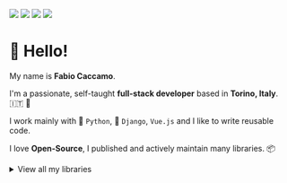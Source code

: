 [![](https://img.shields.io/github/stars/fabiocaccamo?color=black&logo=github&logoColor=white&label=GitHub%20stars)](https://github.com/fabiocaccamo)
[![](https://img.shields.io/github/sponsors/fabiocaccamo?color=purple&logo=github&logoColor=white&label=GitHub%20sponsors)](https://github.com/sponsors/fabiocaccamo)
[![](https://img.shields.io/github/followers/fabiocaccamo?color=blueviolet&label=GitHub%20followers&logo=github)](https://github.com/fabiocaccamo?tab=followers)
[![](https://img.shields.io/twitter/follow/fabiocaccamo?color=blue&label=Twitter%20%40fabiocaccamo&logo=twitter&style=social)](https://twitter.com/fabiocaccamo)

# :wave: Hello! 

My name is **Fabio Caccamo**.

I'm a passionate, self-taught **full-stack developer** based in **Torino, Italy**. :it: :pinched_fingers: 

I work mainly with :snake: `Python`, :unicorn: `Django`, `Vue.js` and I like to write reusable code.

I love **Open-Source**, I published and actively maintain many libraries. 📦

<details><summary>View all my libraries</summary>
<p>
<table>
    <tbody>
        <tr>
            <td>
                :iphone:
            </td>
            <td>
                <a href="https://github.com/fabiocaccamo/FCUUID">FCUUID</a>
            </td>
            <td>
                <a href="https://github.com/fabiocaccamo/FCUUID/stargazers"><img src="https://img.shields.io/github/stars/fabiocaccamo/FCUUID?color=black" /></a>
            </td>
            <td>
                <a href="https://github.com/fabiocaccamo/FCUUID/issues"><img src="https://img.shields.io/github/issues/fabiocaccamo/FCUUID" /></a>
            </td>
            <td>
                <a href="https://github.com/fabiocaccamo/FCUUID/pulls"><img src="https://img.shields.io/github/issues-pr/fabiocaccamo/FCUUID" /></a>
            </td>
        </tr>
        <tr>
            <td>
                :unicorn:
            </td>
            <td>
                <a href="https://github.com/fabiocaccamo/django-admin-interface">django-admin-interface</a>
            </td>
            <td>
                <a href="https://github.com/fabiocaccamo/django-admin-interface/stargazers"><img src="https://img.shields.io/github/stars/fabiocaccamo/django-admin-interface?color=black" /></a>
            </td>
            <td>
                <a href="https://github.com/fabiocaccamo/django-admin-interface/issues"><img src="https://img.shields.io/github/issues/fabiocaccamo/django-admin-interface" /></a>
            </td>
            <td>
                <a href="https://github.com/fabiocaccamo/django-admin-interface/pulls"><img src="https://img.shields.io/github/issues-pr/fabiocaccamo/django-admin-interface" /></a>
            </td>
        </tr>
        <tr>
            <td>
                :iphone:
            </td>
            <td>
                <a href="https://github.com/fabiocaccamo/FCFileManager">FCFileManager</a>
            </td>
            <td>
                <a href="https://github.com/fabiocaccamo/FCFileManager/stargazers"><img src="https://img.shields.io/github/stars/fabiocaccamo/FCFileManager?color=black" /></a>
            </td>
            <td>
                <a href="https://github.com/fabiocaccamo/FCFileManager/issues"><img src="https://img.shields.io/github/issues/fabiocaccamo/FCFileManager" /></a>
            </td>
            <td>
                <a href="https://github.com/fabiocaccamo/FCFileManager/pulls"><img src="https://img.shields.io/github/issues-pr/fabiocaccamo/FCFileManager" /></a>
            </td>
        </tr>
        <tr>
            <td>
                :snake:
            </td>
            <td>
                <a href="https://github.com/fabiocaccamo/python-benedict">python-benedict</a>
            </td>
            <td>
                <a href="https://github.com/fabiocaccamo/python-benedict/stargazers"><img src="https://img.shields.io/github/stars/fabiocaccamo/python-benedict?color=black" /></a>
            </td>
            <td>
                <a href="https://github.com/fabiocaccamo/python-benedict/issues"><img src="https://img.shields.io/github/issues/fabiocaccamo/python-benedict" /></a>
            </td>
            <td>
                <a href="https://github.com/fabiocaccamo/python-benedict/pulls"><img src="https://img.shields.io/github/issues-pr/fabiocaccamo/python-benedict" /></a>
            </td>
        </tr>
        <tr>
            <td>
                :unicorn:
            </td>
            <td>
                <a href="https://github.com/fabiocaccamo/django-colorfield">django-colorfield</a>
            </td>
            <td>
                <a href="https://github.com/fabiocaccamo/django-colorfield/stargazers"><img src="https://img.shields.io/github/stars/fabiocaccamo/django-colorfield?color=black" /></a>
            </td>
            <td>
                <a href="https://github.com/fabiocaccamo/django-colorfield/issues"><img src="https://img.shields.io/github/issues/fabiocaccamo/django-colorfield" /></a>
            </td>
            <td>
                <a href="https://github.com/fabiocaccamo/django-colorfield/pulls"><img src="https://img.shields.io/github/issues-pr/fabiocaccamo/django-colorfield" /></a>
            </td>
        </tr>
        <tr>
            <td>
                :unicorn:
            </td>
            <td>
                <a href="https://github.com/fabiocaccamo/django-treenode">django-treenode</a>
            </td>
            <td>
                <a href="https://github.com/fabiocaccamo/django-treenode/stargazers"><img src="https://img.shields.io/github/stars/fabiocaccamo/django-treenode?color=black" /></a>
            </td>
            <td>
                <a href="https://github.com/fabiocaccamo/django-treenode/issues"><img src="https://img.shields.io/github/issues/fabiocaccamo/django-treenode" /></a>
            </td>
            <td>
                <a href="https://github.com/fabiocaccamo/django-treenode/pulls"><img src="https://img.shields.io/github/issues-pr/fabiocaccamo/django-treenode" /></a>
            </td>
        </tr>
        <tr>
            <td>
                :unicorn:
            </td>
            <td>
                <a href="https://github.com/fabiocaccamo/django-maintenance-mode">django-maintenance-mode</a>
            </td>
            <td>
                <a href="https://github.com/fabiocaccamo/django-maintenance-mode/stargazers"><img src="https://img.shields.io/github/stars/fabiocaccamo/django-maintenance-mode?color=black" /></a>
            </td>
            <td>
                <a href="https://github.com/fabiocaccamo/django-maintenance-mode/issues"><img src="https://img.shields.io/github/issues/fabiocaccamo/django-maintenance-mode" /></a>
            </td>
            <td>
                <a href="https://github.com/fabiocaccamo/django-maintenance-mode/pulls"><img src="https://img.shields.io/github/issues-pr/fabiocaccamo/django-maintenance-mode" /></a>
            </td>
        </tr>
        <tr>
            <td>
                :unicorn:
            </td>
            <td>
                <a href="https://github.com/fabiocaccamo/django-extra-settings">django-extra-settings</a>
            </td>
            <td>
                <a href="https://github.com/fabiocaccamo/django-extra-settings/stargazers"><img src="https://img.shields.io/github/stars/fabiocaccamo/django-extra-settings?color=black" /></a>
            </td>
            <td>
                <a href="https://github.com/fabiocaccamo/django-extra-settings/issues"><img src="https://img.shields.io/github/issues/fabiocaccamo/django-extra-settings" /></a>
            </td>
            <td>
                <a href="https://github.com/fabiocaccamo/django-extra-settings/pulls"><img src="https://img.shields.io/github/issues-pr/fabiocaccamo/django-extra-settings" /></a>
            </td>
        </tr>
        <tr>
            <td>
                :iphone:
            </td>
            <td>
                <a href="https://github.com/fabiocaccamo/FCCurrentLocationGeocoder">FCCurrentLocationGeocoder</a>
            </td>
            <td>
                <a href="https://github.com/fabiocaccamo/FCCurrentLocationGeocoder/stargazers"><img src="https://img.shields.io/github/stars/fabiocaccamo/FCCurrentLocationGeocoder?color=black" /></a>
            </td>
            <td>
                <a href="https://github.com/fabiocaccamo/FCCurrentLocationGeocoder/issues"><img src="https://img.shields.io/github/issues/fabiocaccamo/FCCurrentLocationGeocoder" /></a>
            </td>
            <td>
                <a href="https://github.com/fabiocaccamo/FCCurrentLocationGeocoder/pulls"><img src="https://img.shields.io/github/issues-pr/fabiocaccamo/FCCurrentLocationGeocoder" /></a>
            </td>
        </tr>
        <tr>
            <td>
                :snake:
            </td>
            <td>
                <a href="https://github.com/fabiocaccamo/python-fsutil">python-fsutil</a>
            </td>
            <td>
                <a href="https://github.com/fabiocaccamo/python-fsutil/stargazers"><img src="https://img.shields.io/github/stars/fabiocaccamo/python-fsutil?color=black" /></a>
            </td>
            <td>
                <a href="https://github.com/fabiocaccamo/python-fsutil/issues"><img src="https://img.shields.io/github/issues/fabiocaccamo/python-fsutil" /></a>
            </td>
            <td>
                <a href="https://github.com/fabiocaccamo/python-fsutil/pulls"><img src="https://img.shields.io/github/issues-pr/fabiocaccamo/python-fsutil" /></a>
            </td>
        </tr>
        <tr>
            <td>
                :iphone:
            </td>
            <td>
                <a href="https://github.com/fabiocaccamo/FCIPAddressGeocoder">FCIPAddressGeocoder</a>
            </td>
            <td>
                <a href="https://github.com/fabiocaccamo/FCIPAddressGeocoder/stargazers"><img src="https://img.shields.io/github/stars/fabiocaccamo/FCIPAddressGeocoder?color=black" /></a>
            </td>
            <td>
                <a href="https://github.com/fabiocaccamo/FCIPAddressGeocoder/issues"><img src="https://img.shields.io/github/issues/fabiocaccamo/FCIPAddressGeocoder" /></a>
            </td>
            <td>
                <a href="https://github.com/fabiocaccamo/FCIPAddressGeocoder/pulls"><img src="https://img.shields.io/github/issues-pr/fabiocaccamo/FCIPAddressGeocoder" /></a>
            </td>
        </tr>
        <tr>
            <td>
                :unicorn:
            </td>
            <td>
                <a href="https://github.com/fabiocaccamo/django-freeze">django-freeze</a>
            </td>
            <td>
                <a href="https://github.com/fabiocaccamo/django-freeze/stargazers"><img src="https://img.shields.io/github/stars/fabiocaccamo/django-freeze?color=black" /></a>
            </td>
            <td>
                <a href="https://github.com/fabiocaccamo/django-freeze/issues"><img src="https://img.shields.io/github/issues/fabiocaccamo/django-freeze" /></a>
            </td>
            <td>
                <a href="https://github.com/fabiocaccamo/django-freeze/pulls"><img src="https://img.shields.io/github/issues-pr/fabiocaccamo/django-freeze" /></a>
            </td>
        </tr>
        <tr>
            <td>
                :snake:
            </td>
            <td>
                <a href="https://github.com/fabiocaccamo/python-codicefiscale">python-codicefiscale</a>
            </td>
            <td>
                <a href="https://github.com/fabiocaccamo/python-codicefiscale/stargazers"><img src="https://img.shields.io/github/stars/fabiocaccamo/python-codicefiscale?color=black" /></a>
            </td>
            <td>
                <a href="https://github.com/fabiocaccamo/python-codicefiscale/issues"><img src="https://img.shields.io/github/issues/fabiocaccamo/python-codicefiscale" /></a>
            </td>
            <td>
                <a href="https://github.com/fabiocaccamo/python-codicefiscale/pulls"><img src="https://img.shields.io/github/issues-pr/fabiocaccamo/python-codicefiscale" /></a>
            </td>
        </tr>
        <tr>
            <td>
                :unicorn:
            </td>
            <td>
                <a href="https://github.com/fabiocaccamo/django-redirects">django-redirects</a>
            </td>
            <td>
                <a href="https://github.com/fabiocaccamo/django-redirects/stargazers"><img src="https://img.shields.io/github/stars/fabiocaccamo/django-redirects?color=black" /></a>
            </td>
            <td>
                <a href="https://github.com/fabiocaccamo/django-redirects/issues"><img src="https://img.shields.io/github/issues/fabiocaccamo/django-redirects" /></a>
            </td>
            <td>
                <a href="https://github.com/fabiocaccamo/django-redirects/pulls"><img src="https://img.shields.io/github/issues-pr/fabiocaccamo/django-redirects" /></a>
            </td>
        </tr>
        <tr>
            <td>
                :snake:
            </td>
            <td>
                <a href="https://github.com/fabiocaccamo/python-fontbro">python-fontbro</a>
            </td>
            <td>
                <a href="https://github.com/fabiocaccamo/python-fontbro/stargazers"><img src="https://img.shields.io/github/stars/fabiocaccamo/python-fontbro?color=black" /></a>
            </td>
            <td>
                <a href="https://github.com/fabiocaccamo/python-fontbro/issues"><img src="https://img.shields.io/github/issues/fabiocaccamo/python-fontbro" /></a>
            </td>
            <td>
                <a href="https://github.com/fabiocaccamo/python-fontbro/pulls"><img src="https://img.shields.io/github/issues-pr/fabiocaccamo/python-fontbro" /></a>
            </td>
        </tr>
        <tr>
            <td>
                :computer:
            </td>
            <td>
                <a href="https://github.com/fabiocaccamo/utils.js">utils.js</a>
            </td>
            <td>
                <a href="https://github.com/fabiocaccamo/utils.js/stargazers"><img src="https://img.shields.io/github/stars/fabiocaccamo/utils.js?color=black" /></a>
            </td>
            <td>
                <a href="https://github.com/fabiocaccamo/utils.js/issues"><img src="https://img.shields.io/github/issues/fabiocaccamo/utils.js" /></a>
            </td>
            <td>
                <a href="https://github.com/fabiocaccamo/utils.js/pulls"><img src="https://img.shields.io/github/issues-pr/fabiocaccamo/utils.js" /></a>
            </td>
        </tr>
        <tr>
            <td>
                :octocat:
            </td>
            <td>
                <a href="https://github.com/fabiocaccamo/create-matrix-action">create-matrix-action</a>
            </td>
            <td>
                <a href="https://github.com/fabiocaccamo/create-matrix-action/stargazers"><img src="https://img.shields.io/github/stars/fabiocaccamo/create-matrix-action?color=black" /></a>
            </td>
            <td>
                <a href="https://github.com/fabiocaccamo/create-matrix-action/issues"><img src="https://img.shields.io/github/issues/fabiocaccamo/create-matrix-action" /></a>
            </td>
            <td>
                <a href="https://github.com/fabiocaccamo/create-matrix-action/pulls"><img src="https://img.shields.io/github/issues-pr/fabiocaccamo/create-matrix-action" /></a>
            </td>
        </tr>
    </tbody>
</table>
</p>
</details>
